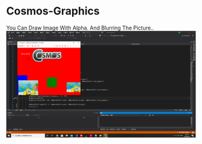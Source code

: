 # Cosmos-Graphics
You Can Draw Image With Alpha. And Blurring The Picture..  
![image](https://github.com/nifanfa/Cosmos-Graphics/blob/master/QQ%E6%88%AA%E5%9B%BE20200824233153.png)
